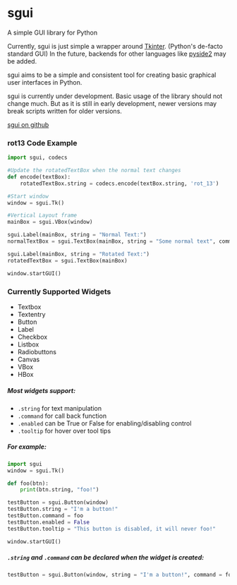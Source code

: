 # sgui
A simple GUI library for Python

Currently, sgui is just simple a wrapper around [Tkinter](https://wiki.python.org/moin/TkInter). (Python's de-facto standard GUI) In the future, backends for other languages like [pyside2](http://wiki.qt.io/Qt_for_Python) may be added.

sgui aims to be a simple and consistent tool for creating basic graphical user interfaces in Python.

sgui is currently under development. Basic usage of the library should not change much. But as it is still in early development, newer versions may break scripts written for older versions.

[sgui on github](https://github.com/DGriffin91/sgui)

### rot13 Code Example

```python
import sgui, codecs

#Update the rotatedTextBox when the normal text changes
def encode(textBox):
	rotatedTextBox.string = codecs.encode(textBox.string, 'rot_13')

#Start window
window = sgui.Tk() 

#Vertical Layout frame
mainBox = sgui.VBox(window)

sgui.Label(mainBox, string = "Normal Text:") 
normalTextBox = sgui.TextBox(mainBox, string = "Some normal text", command = encode)

sgui.Label(mainBox, string = "Rotated Text:") 
rotatedTextBox = sgui.TextBox(mainBox)

window.startGUI()
```

### Currently Supported Widgets
* Textbox
* Textentry
* Button
* Label
* Checkbox
* Listbox
* Radiobuttons
* Canvas
* VBox
* HBox

##### Most widgets support:
* `.string` for text manipulation
* `.command` for call back function
* `.enabled` can be True or False for enabling/disabling control
* `.tooltip` for hover over tool tips

##### For example:
```python
import sgui
window = sgui.Tk() 

def foo(btn):
	print(btn.string, "foo!")

testButton = sgui.Button(window) 
testButton.string = "I'm a button!"
testButton.command = foo
testButton.enabled = False
testButton.tooltip = "This button is disabled, it will never foo!"

window.startGUI()
```

##### `.string` and `.command` can be declared when the widget is created:
```python
testButton = sgui.Button(window, string = "I'm a button!", command = foo) 
```

